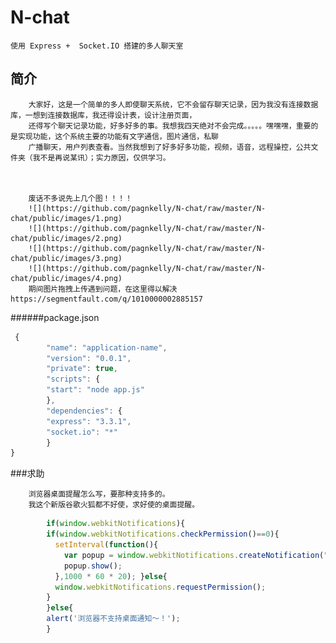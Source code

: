 N-chat
======

    使用 Express +  Socket.IO 搭建的多人聊天室

简介
---------
        大家好，这是一个简单的多人即使聊天系统，它不会留存聊天记录，因为我没有连接数据库，一想到连接数据库，我还得设计表，设计注册页面，
        还得写个聊天记录功能，好多好多的事。我想我四天绝对不会完成。。。。。嘿嘿嘿，重要的是实现功能，这个系统主要的功能有文字通信，图片通信，私聊
        广播聊天，用户列表查看。当然我想到了好多好多功能，视频，语音，远程操控，公共文件夹（我不是再说某讯）；实力原因，仅供学习。



        废话不多说先上几个图！！！！
        ![](https://github.com/pagnkelly/N-chat/raw/master/N-chat/public/images/1.png)
        ![](https://github.com/pagnkelly/N-chat/raw/master/N-chat/public/images/2.png)
        ![](https://github.com/pagnkelly/N-chat/raw/master/N-chat/public/images/3.png)
        ![](https://github.com/pagnkelly/N-chat/raw/master/N-chat/public/images/4.png)
        期间图片拖拽上传遇到问题，在这里得以解决https://segmentfault.com/q/1010000002885157
######package.json

```javascript
 {
        "name": "application-name",
        "version": "0.0.1",
        "private": true,
        "scripts": {
        "start": "node app.js"
        },
        "dependencies": {
        "express": "3.3.1",
        "socket.io": "*"
        }
}
```
###求助

        浏览器桌面提醒怎么写，要那种支持多的。
        我这个新版谷歌火狐都不好使，求好使的桌面提醒。
```javascript
        if(window.webkitNotifications){
        if(window.webkitNotifications.checkPermission()==0){
          setInterval(function(){
            var popup = window.webkitNotifications.createNotification("",data.from,data.msg);
            popup.show();
          },1000 * 60 * 20); }else{
          window.webkitNotifications.requestPermission();
        }
        }else{
        alert('浏览器不支持桌面通知～！');
        }
```